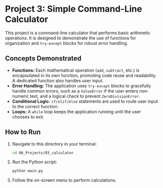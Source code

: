 # Project 3: Simple Command-Line Calculator

This project is a command-line calculator that performs basic arithmetic operations. It is designed to demonstrate the use of functions for organization and `try-except` blocks for robust error handling.

## Concepts Demonstrated
-   **Functions:** Each mathematical operation (`add`, `subtract`, etc.) is encapsulated in its own function, promoting code reuse and readability. A dedicated function also handles user input.
-   **Error Handling:** The application uses `try-except` blocks to gracefully handle common errors, such as a `ValueError` if the user enters non-numeric text, and a logical check to prevent `ZeroDivisionError`.
-   **Conditional Logic:** `if/elif/else` statements are used to route user input to the correct function.
-   **Loops:** A `while` loop keeps the application running until the user chooses to exit.

## How to Run

1.  Navigate to this directory in your terminal:
    ```bash
    cd 06_Projects/03_calculator
    ```
2.  Run the Python script:
    ```bash
    python main.py
    ```
3.  Follow the on-screen menu to perform calculations.
